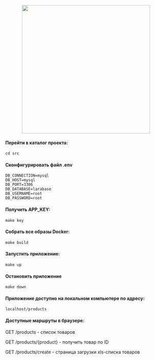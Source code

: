 <p align="center"><a href="https://laravel.com" target="_blank"><img src="https://raw.githubusercontent.com/laravel/art/master/logo-lockup/5%20SVG/2%20CMYK/1%20Full%20Color/laravel-logolockup-cmyk-red.svg" width="400"></a></p>

#### Перейти в каталог проекта:

    cd src

#### Сконфигурировать файл .env

    DB_CONNECTION=mysql
    DB_HOST=mysql
    DB_PORT=3306
    DB_DATABASE=larabase
    DB_USERNAME=root
    DB_PASSWORD=root

#### Получить APP_KEY:

    make key

#### Собрать все образы Docker:

    make build

#### Запустить приложение:

    make up

#### Остановить приложение

    make down

#### Приложение доступно на локальном компьютере по адресу:

    localhost/products

#### Доступные маршруты в браузере:

GET /products - список товаров

GET /products/{product} - получить товар по ID

GET /products/create - страница загрузки xls-списка товаров




